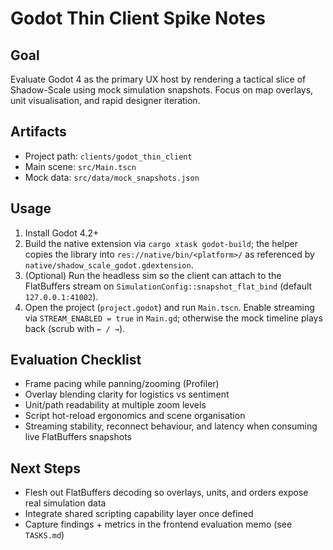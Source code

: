 # Godot Thin Client Spike Notes

## Goal
Evaluate Godot 4 as the primary UX host by rendering a tactical slice of Shadow-Scale using mock
simulation snapshots. Focus on map overlays, unit visualisation, and rapid designer iteration.

## Artifacts

- Project path: `clients/godot_thin_client`
- Main scene: `src/Main.tscn`
- Mock data: `src/data/mock_snapshots.json`

## Usage

1. Install Godot 4.2+
2. Build the native extension via `cargo xtask godot-build`; the helper copies the library into
   `res://native/bin/<platform>/` as referenced by `native/shadow_scale_godot.gdextension`.
3. (Optional) Run the headless sim so the client can attach to the FlatBuffers stream on
   `SimulationConfig::snapshot_flat_bind` (default `127.0.0.1:41002`).
4. Open the project (`project.godot`) and run `Main.tscn`. Enable streaming via
   `STREAM_ENABLED = true` in `Main.gd`; otherwise the mock timeline plays back (scrub with `← / →`).

## Evaluation Checklist

- Frame pacing while panning/zooming (Profiler)
- Overlay blending clarity for logistics vs sentiment
- Unit/path readability at multiple zoom levels
- Script hot-reload ergonomics and scene organisation
- Streaming stability, reconnect behaviour, and latency when consuming live FlatBuffers snapshots

## Next Steps

- Flesh out FlatBuffers decoding so overlays, units, and orders expose real simulation data
- Integrate shared scripting capability layer once defined
- Capture findings + metrics in the frontend evaluation memo (see `TASKS.md`)
